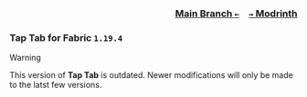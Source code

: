 ### <p align=right>[Main Branch `←`](https://github.com/KrLite/Mod.Tap-Tab)&emsp;[`→` Modrinth](https://modrinth.com/mod/tap-tab)</p>

### Tap Tab for Fabric `1.19.4`

> [!WARNING]
> This version of **Tap Tab** is outdated. Newer modifications will only be made to the latst few versions.
